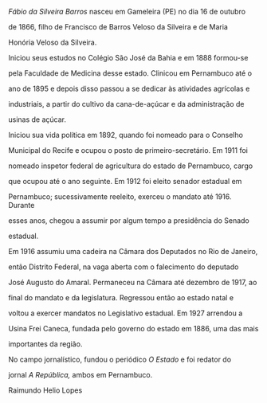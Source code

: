 

*Fábio da Silveira Barros* nasceu em Gameleira (PE) no dia 16 de outubro

de 1866, filho de Francisco de Barros Veloso da Silveira e de Maria

Honória Veloso da Silveira.



Iniciou seus estudos no Colégio São José da Bahia e em 1888 formou-se

pela Faculdade de Medicina desse estado. Clinicou em Pernambuco até o

ano de 1895 e depois disso passou a se dedicar às atividades agrícolas e

industriais, a partir do cultivo da cana-de-açúcar e da administração de

usinas de açúcar.



Iniciou sua vida política em 1892, quando foi nomeado para o Conselho

Municipal do Recife e ocupou o posto de primeiro-secretário. Em 1911 foi

nomeado inspetor federal de agricultura do estado de Pernambuco, cargo

que ocupou até o ano seguinte. Em 1912 foi eleito senador estadual em

Pernambuco; sucessivamente reeleito, exerceu o mandato até 1916. Durante

esses anos, chegou a assumir por algum tempo a presidência do Senado

estadual.



Em 1916 assumiu uma cadeira na Câmara dos Deputados no Rio de Janeiro,

então Distrito Federal, na vaga aberta com o falecimento do deputado

José Augusto do Amaral. Permaneceu na Câmara até dezembro de 1917, ao

final do mandato e da legislatura. Regressou então ao estado natal e

voltou a exercer mandatos no Legislativo estadual. Em 1927 arrendou a

Usina Frei Caneca, fundada pelo governo do estado em 1886, uma das mais

importantes da região.



No campo jornalístico, fundou o periódico *O Estado* e foi redator do

jornal *A República,* ambos em Pernambuco.



Raimundo Helio Lopes



